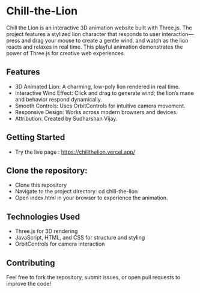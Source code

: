 # Chill-the-Lion
Chill the Lion is an interactive 3D animation website built with Three.js. The project features a stylized lion character that responds to user interaction—press and drag your mouse to create a gentle wind, and watch as the lion reacts and relaxes in real time. This playful animation demonstrates the power of Three.js for creative web experiences.
## Features
 
- 3D Animated Lion: A charming, low-poly lion rendered in real time.
- Interactive Wind Effect: Click and drag to generate wind; the lion’s mane and behavior respond dynamically.
- Smooth Controls: Uses OrbitControls for intuitive camera movement.
- Responsive Design: Works across modern browsers and devices.
- Attribution: Created by Sudharshan Vijay.

## Getting Started
- Try the live page : https://chillthelion.vercel.app/

## Clone the repository:
- Clone this repository
- Navigate to the project directory: cd chill-the-lion
- Open index.html in your browser to experience the animation.

## Technologies Used

- Three.js for 3D rendering
- JavaScript, HTML, and CSS for structure and styling
- OrbitControls for camera interaction

## Contributing
Feel free to fork the repository, submit issues, or open pull requests to improve the code!
